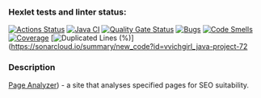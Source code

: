 ### Hexlet tests and linter status:
[![Actions Status](https://github.com/vvichgirl/java-project-72/actions/workflows/hexlet-check.yml/badge.svg)](https://github.com/vvichgirl/java-project-72/actions)
[![Java CI](https://github.com/vvichgirl/java-project-72/actions/workflows/main.yml/badge.svg)](https://github.com/vvichgirl/java-project-72/actions/workflows/main.yml)
[![Quality Gate Status](https://sonarcloud.io/api/project_badges/measure?project=vvichgirl_java-project-72&metric=alert_status)](https://sonarcloud.io/summary/new_code?id=vvichgirl_java-project-72)
[![Bugs](https://sonarcloud.io/api/project_badges/measure?project=vvichgirl_java-project-72&metric=bugs)](https://sonarcloud.io/summary/new_code?id=vvichgirl_java-project-72)
[![Code Smells](https://sonarcloud.io/api/project_badges/measure?project=vvichgirl_java-project-72&metric=code_smells)](https://sonarcloud.io/summary/new_code?id=vvichgirl_java-project-72)
[![Coverage](https://sonarcloud.io/api/project_badges/measure?project=vvichgirl_java-project-72&metric=coverage)](https://sonarcloud.io/summary/new_code?id=vvichgirl_java-project-72)
[![Duplicated Lines (%)](https://sonarcloud.io/api/project_badges/measure?project=vvichgirl_java-project-72&metric=duplicated_lines_density)](https://sonarcloud.io/summary/new_code?id=vvichgirl_java-project-72

### Description
[Page Analyzer](https://page-analyser-45a0.onrender.com)) - a site that analyses specified pages for SEO suitability.
